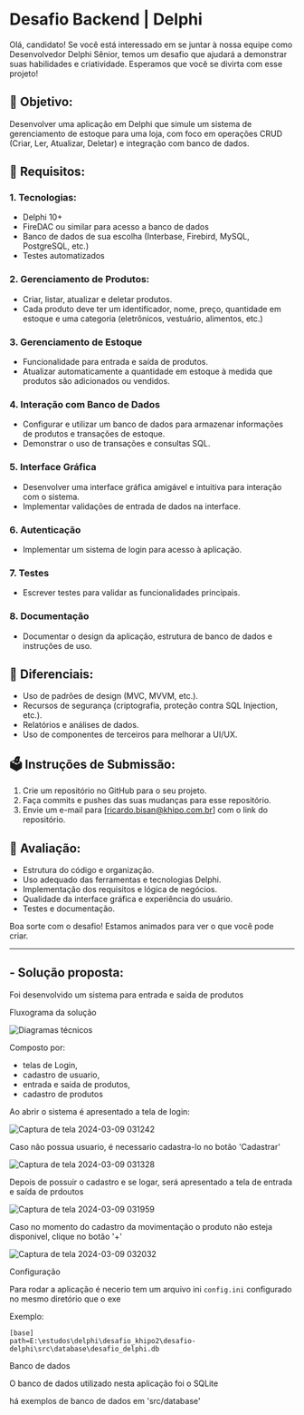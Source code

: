 # Desafio Backend | Delphi

Olá, candidato! Se você está interessado em se juntar à nossa equipe como Desenvolvedor Delphi Sênior, temos um desafio que ajudará a demonstrar suas habilidades e criatividade. Esperamos que você se divirta com esse projeto!

## 🚀 Objetivo:

Desenvolver uma aplicação em Delphi que simule um sistema de gerenciamento de estoque para uma loja, com foco em operações CRUD (Criar, Ler, Atualizar, Deletar) e integração com banco de dados.

## 📜 Requisitos:

### 1. Tecnologias:

- Delphi 10+
- FireDAC ou similar para acesso a banco de dados
- Banco de dados de sua escolha (Interbase, Firebird, MySQL, PostgreSQL, etc.)
- Testes automatizados

### 2. Gerenciamento de Produtos:
- Criar, listar, atualizar e deletar produtos.
- Cada produto deve ter um identificador, nome, preço, quantidade em estoque e uma categoria (eletrônicos, vestuário, alimentos, etc.)

### 3. Gerenciamento de Estoque
- Funcionalidade para entrada e saída de produtos.
- Atualizar automaticamente a quantidade em estoque à medida que produtos são adicionados ou vendidos.

### 4. Interação com Banco de Dados
- Configurar e utilizar um banco de dados para armazenar informações de produtos e transações de estoque.
- Demonstrar o uso de transações e consultas SQL.

### 5. Interface Gráfica
- Desenvolver uma interface gráfica amigável e intuitiva para interação com o sistema.
- Implementar validações de entrada de dados na interface.

### 6. Autenticação
- Implementar um sistema de login para acesso à aplicação.

### 7. Testes
- Escrever testes para validar as funcionalidades principais.

### 8. Documentação
- Documentar o design da aplicação, estrutura de banco de dados e instruções de uso.

## 🥇 Diferenciais:

- Uso de padrões de design (MVC, MVVM, etc.).
- Recursos de segurança (criptografia, proteção contra SQL Injection, etc.).
- Relatórios e análises de dados.
- Uso de componentes de terceiros para melhorar a UI/UX.

## 🗳️ Instruções de Submissão:

1. Crie um repositório no GitHub para o seu projeto.
2. Faça commits e pushes das suas mudanças para esse repositório.
3. Envie um e-mail para [ricardo.bisan@khipo.com.br] com o link do repositório.

## 🧪 Avaliação:

- Estrutura do código e organização.
- Uso adequado das ferramentas e tecnologias Delphi.
- Implementação dos requisitos e lógica de negócios.
- Qualidade da interface gráfica e experiência do usuário.
- Testes e documentação.

Boa sorte com o desafio! Estamos animados para ver o que você pode criar.


----------------------------------------------------------------------------

## - Solução proposta:

Foi desenvolvido um sistema para entrada e saida de produtos

Fluxograma da solução

![Diagramas técnicos](https://github.com/winaba/desafio-delphi/assets/17182623/9d1b9d47-60ef-4746-9d3c-27ed1d01973f)


Composto por:
- telas de Login, 
- cadastro de usuario, 
- entrada e saida de produtos, 
- cadastro de produtos

Ao abrir o sistema é apresentado a tela de login:

![Captura de tela 2024-03-09 031242](https://github.com/winaba/desafio-delphi/assets/17182623/e37e77fd-d421-472f-9c55-d029268fbd6e)


Caso não possua usuario, é necessario cadastra-lo no botão 'Cadastrar'

![Captura de tela 2024-03-09 031328](https://github.com/winaba/desafio-delphi/assets/17182623/33e715f1-b734-4fc4-93e8-8e8d57a22e24)


Depois de possuir o cadastro e se logar, será apresentado a tela de entrada e saída de prdoutos

![Captura de tela 2024-03-09 031959](https://github.com/winaba/desafio-delphi/assets/17182623/4ec5fbcb-7ecf-4557-afba-34bc86bdc4f5)

Caso no momento do cadastro da movimentação o produto não esteja disponivel, clique no botão '+'

![Captura de tela 2024-03-09 032032](https://github.com/winaba/desafio-delphi/assets/17182623/46ddf955-c97c-406a-b624-931e8849ed45)


Configuração

Para rodar a aplicação é necerio tem um arquivo ini ```config.ini``` configurado no mesmo diretório que o exe

Exemplo:

```
[base]
path=E:\estudos\delphi\desafio_khipo2\desafio-delphi\src\database\desafio_delphi.db
```
Banco de dados

O banco de dados utilizado nesta aplicação foi o SQLite

há exemplos de banco de dados em 'src/database'



